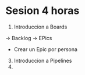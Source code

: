 # Sesion 4 horas
1. Introduccion a Boards

  -> Backlog -> EPics
  - Crear un Epic por persona
3. Introduccion a Pipelines
4. 
